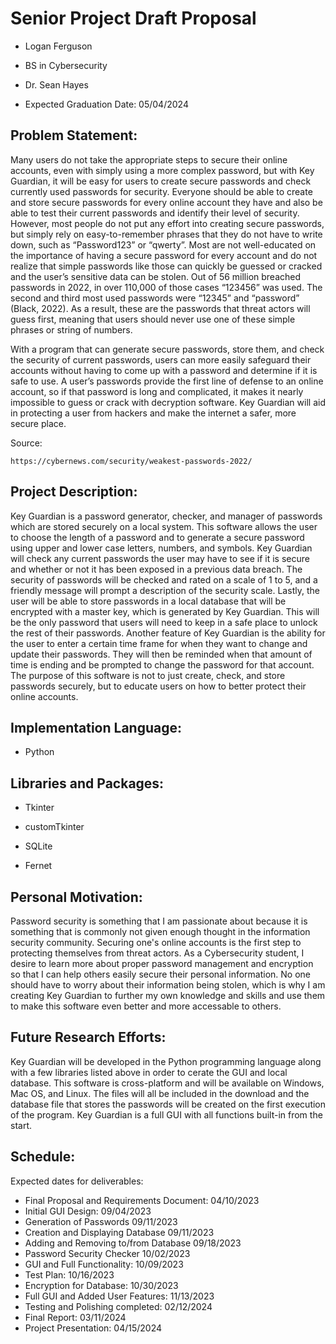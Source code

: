 # Senior Project Draft Proposal


- Logan Ferguson
  
- BS in Cybersecurity

- Dr. Sean Hayes

- Expected Graduation Date: 05/04/2024


## Problem Statement:

Many users do not take the appropriate steps to secure their online accounts, even with simply using a more complex password, but with Key Guardian, it will be easy for users to create secure passwords and check currently used passwords for security. Everyone should be able to create and store secure passwords for every online account they have and also be able to test their current passwords and identify their level of security. However, most people do not put any effort into creating secure passwords, but simply rely on easy-to-remember phrases that they do not have to write down, such as “Password123” or “qwerty”. Most are not well-educated on the importance of having a secure password for every account and do not realize that simple passwords like those can quickly be guessed or cracked and the user’s sensitive data can be stolen. Out of 56 million breached passwords in 2022, in over 110,000 of those cases “123456” was used. The second and third most used passwords were “12345” and “password” (Black, 2022). As a result, these are the passwords that threat actors will guess first, meaning that users should never use one of these simple phrases or string of numbers.

With a program that can generate secure passwords, store them, and check the security of current passwords, users can more easily safeguard their accounts without having to come up with a password and determine if it is safe to use. A user’s passwords provide the first line of defense to an online account, so if that password is long and complicated, it makes it nearly impossible to guess or crack with decryption software. Key Guardian will aid in protecting a user from hackers and make the internet a safer, more secure place.

Source:
	
    https://cybernews.com/security/weakest-passwords-2022/


## Project Description:

Key Guardian is a password generator, checker, and manager of passwords which are stored securely on a local system. This software allows the user to choose the length of a password and to generate a secure password using upper and lower case letters, numbers, and symbols. Key Guardian will check any current passwords the user may have to see if it is secure and whether or not it has been exposed in a previous data breach. The security of passwords will be checked and rated on a scale of 1 to 5, and a friendly message will prompt a description of the security scale. Lastly, the user will be able to store passwords in a local database that will be encrypted with a master key, which is generated by Key Guardian. This will be the only password that users will need to keep in a safe place to unlock the rest of their passwords. Another feature of Key Guardian is the ability for the user to enter a certain time frame for when they want to change and update their passwords. They will then be reminded when that amount of time is ending and be prompted to change the password for that account. The purpose of this software is not to just create, check, and store passwords securely, but to educate users on how to better protect their online accounts. 


## Implementation Language:
- Python


## Libraries and Packages:
- Tkinter

- customTkinter

- SQLite

- Fernet


## Personal Motivation:

Password security is something that I am passionate about because it is something that is commonly not given enough thought in the information security community. Securing one's online accounts is the first step to protecting themselves from threat actors. As a Cybersecurity student, I desire to learn more about proper password management and encryption so that I can help others easily secure their personal information. No one should have to worry about their information being stolen, which is why I am creating Key Guardian to further my own knowledge and skills and use them to make this software even better and more accessable to others.

## Future Research Efforts:

Key Guardian will be developed in the Python programming language along with a few libraries listed above in order to cerate the GUI and local database. This software is cross-platform and will be available on Windows, Mac OS, and Linux. The files will all be included in the download and the database file that stores the passwords will be created on the first execution of the program. Key Guardian is a full GUI with all functions built-in from the start. 


## Schedule:

Expected dates for deliverables:
	
- Final Proposal and Requirements Document: 	04/10/2023
- Initial GUI Design: 				09/04/2023
- Generation of Passwords                       09/11/2023
- Creation and Displaying Database              09/11/2023
- Adding and Removing to/from Database          09/18/2023
- Password Security Checker                     10/02/2023
- GUI and Full Functionality:			10/09/2023
- Test Plan:					10/16/2023
- Encryption for Database:			10/30/2023
- Full GUI and Added User Features:		11/13/2023
- Testing and Polishing completed:		02/12/2024
- Final Report:					03/11/2024
- Project Presentation:				04/15/2024
